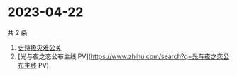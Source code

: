 # 2023-04-22

共 2 条

<!-- BEGIN ZHIHUSEARCH -->
<!-- 最后更新时间 Sat Apr 22 2023 03:04:39 GMT+0800 (China Standard Time) -->
1. [史诗级灾难公关](https://www.zhihu.com/search?q=史诗级灾难公关)
1. [光与夜之恋公布主线 PV](https://www.zhihu.com/search?q=光与夜之恋公布主线 PV)
<!-- END ZHIHUSEARCH -->
